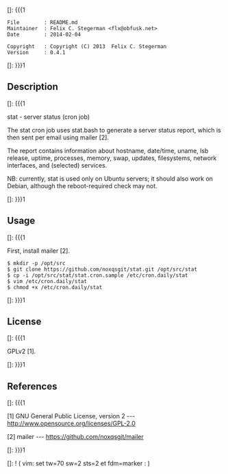 []: {{{1

    File        : README.md
    Maintainer  : Felix C. Stegerman <flx@obfusk.net>
    Date        : 2014-02-04

    Copyright   : Copyright (C) 2013  Felix C. Stegerman
    Version     : 0.4.1

[]: }}}1

## Description
[]: {{{1

  stat - server status (cron job)

  The stat cron job uses stat.bash to generate a server status report,
  which is then sent per email using mailer [2].

  The report contains information about hostname, date/time, uname,
  lsb release, uptime, processes, memory, swap, updates, filesystems,
  network interfaces, and (selected) services.

  NB: currently, stat is used only on Ubuntu servers; it should also
  work on Debian, although the reboot-required check may not.

[]: }}}1

## Usage
[]: {{{1

  First, install mailer [2].

    $ mkdir -p /opt/src
    $ git clone https://github.com/noxqsgit/stat.git /opt/src/stat
    $ cp -i /opt/src/stat/stat.cron.sample /etc/cron.daily/stat
    $ vim /etc/cron.daily/stat
    $ chmod +x /etc/cron.daily/stat

[]: }}}1

## License
[]: {{{1

  GPLv2 [1].

[]: }}}1

## References
[]: {{{1

  [1] GNU General Public License, version 2
  --- http://www.opensource.org/licenses/GPL-2.0

  [2] mailer
  --- https://github.com/noxqsgit/mailer

[]: }}}1

[]: ! ( vim: set tw=70 sw=2 sts=2 et fdm=marker : )
